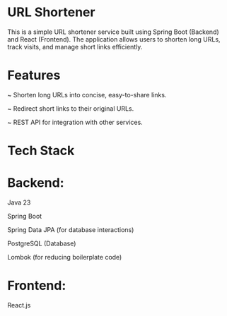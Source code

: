 # URL Shortener

This is a simple URL shortener service built using Spring Boot (Backend) and React (Frontend). The application allows users to shorten long URLs, track visits, and manage short links efficiently.

# Features

~ Shorten long URLs into concise, easy-to-share links.

~ Redirect short links to their original URLs.

~ REST API for integration with other services.

# Tech Stack

# Backend:

Java 23

Spring Boot

Spring Data JPA (for database interactions)

PostgreSQL (Database)

Lombok (for reducing boilerplate code)

# Frontend:

React.js

